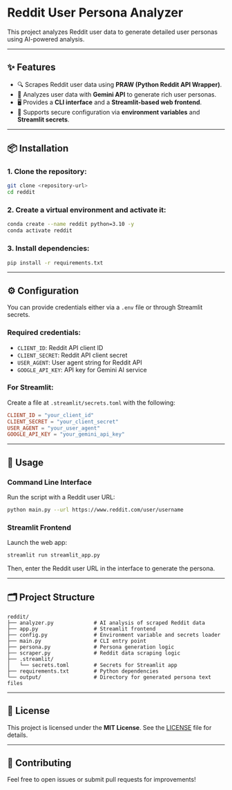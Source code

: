 # Reddit User Persona Analyzer

This project analyzes Reddit user data to generate detailed user personas using AI-powered analysis.

---

## ✨ Features

- 🔍 Scrapes Reddit user data using **PRAW (Python Reddit API Wrapper)**.
- 🤖 Analyzes user data with **Gemini API** to generate rich user personas.
- 🖥️ Provides a **CLI interface** and a **Streamlit-based web frontend**.
- 🔐 Supports secure configuration via **environment variables** and **Streamlit secrets**.

---

## 📦 Installation

### 1. Clone the repository:

```bash
git clone <repository-url>
cd reddit
````

### 2. Create a virtual environment and activate it:

```bash
conda create --name reddit python=3.10 -y
conda activate reddit
```

### 3. Install dependencies:

```bash
pip install -r requirements.txt
```

---

## ⚙️ Configuration

You can provide credentials either via a `.env` file or through Streamlit secrets.

### Required credentials:

* `CLIENT_ID`: Reddit API client ID
* `CLIENT_SECRET`: Reddit API client secret
* `USER_AGENT`: User agent string for Reddit API
* `GOOGLE_API_KEY`: API key for Gemini AI service

### For Streamlit:

Create a file at `.streamlit/secrets.toml` with the following:

```toml
CLIENT_ID = "your_client_id"
CLIENT_SECRET = "your_client_secret"
USER_AGENT = "your_user_agent"
GOOGLE_API_KEY = "your_gemini_api_key"
```

---

## 🚀 Usage

### Command Line Interface

Run the script with a Reddit user URL:

```bash
python main.py --url https://www.reddit.com/user/username
```

### Streamlit Frontend

Launch the web app:

```bash
streamlit run streamlit_app.py
```

Then, enter the Reddit user URL in the interface to generate the persona.

---

## 🗂️ Project Structure

```
reddit/
├── analyzer.py             # AI analysis of scraped Reddit data
├── app.py                  # Streamlit frontend
├── config.py               # Environment variable and secrets loader
├── main.py                 # CLI entry point
├── persona.py              # Persona generation logic
├── scraper.py              # Reddit data scraping logic
├── .streamlit/
│   └── secrets.toml        # Secrets for Streamlit app
├── requirements.txt        # Python dependencies
└── output/                 # Directory for generated persona text files
```

---

## 📄 License

This project is licensed under the **MIT License**. See the [LICENSE](LICENSE) file for details.

---

## 🤝 Contributing

Feel free to open issues or submit pull requests for improvements!
